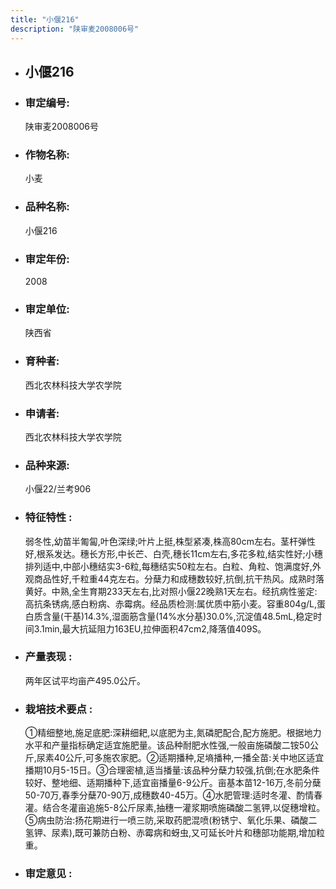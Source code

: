 ```yaml
---
title: "小偃216"
description: "陕审麦2008006号"
---
```

* ## 小偃216
* ###  审定编号:  
   陕审麦2008006号

*  ### 作物名称:  
   小麦

*   ###  品种名称: 
    小偃216

*   ### 审定年份: 
    2008

*   ### 审定单位:  
    陕西省

*   ### 育种者:  
    西北农林科技大学农学院

*   ### 申请者:  
    西北农林科技大学农学院

*   ### 品种来源:  
    小偃22/兰考906

*   ### 特征特性 : 
    弱冬性,幼苗半匍匐,叶色深绿;叶片上挺,株型紧凑,株高80cm左右。茎杆弹性好,根系发达。穗长方形,中长芒、白壳,穗长11cm左右,多花多粒,结实性好;小穗排列适中,中部小穗结实3-6粒,每穗结实50粒左右。白粒、角粒、饱满度好,外观商品性好,千粒重44克左右。分蘖力和成穗数较好,抗倒,抗干热风。成熟时落黄好。中熟,全生育期233天左右,比对照小偃22晚熟1天左右。经抗病性鉴定:高抗条锈病,感白粉病、赤霉病。经品质检测:属优质中筋小麦。容重804g/L,蛋白质含量(干基)14.3%,湿面筋含量(14%水分基)30.0%,沉淀值48.5mL,稳定时间3.1min,最大抗延阻力163EU,拉伸面积47cm2,降落值409S。

*   ### 产量表现 : 
    两年区试平均亩产495.0公斤。

*   ### 栽培技术要点 : 
    ①精细整地,施足底肥:深耕细耙,以底肥为主,氮磷肥配合,配方施肥。根据地力水平和产量指标确定适宜施肥量。该品种耐肥水性强,一般亩施磷酸二铵50公斤,尿素40公斤,可多施农家肥。②适期播种,足墒播种,一播全苗:关中地区适宜播期10月5-15日。③合理密植,适当播量:该品种分蘖力较强,抗倒;在水肥条件较好、整地细、适期播种下,适宜亩播量6-9公斤。亩基本苗12-16万,冬前分蘖50-70万,春季分蘖70-90万,成穗数40-45万。④水肥管理:适时冬灌、酌情春灌。结合冬灌亩追施5-8公斤尿素,抽穗一灌浆期喷施磷酸二氢钾,以促穗增粒。⑤病虫防治:扬花期进行一喷三防,采取药肥混喷(粉锈宁、氧化乐果、磷酸二氢钾、尿素),既可兼防白粉、赤霉病和蚜虫,又可延长叶片和穗部功能期,增加粒重。

*   ### 审定意见 : 
    
